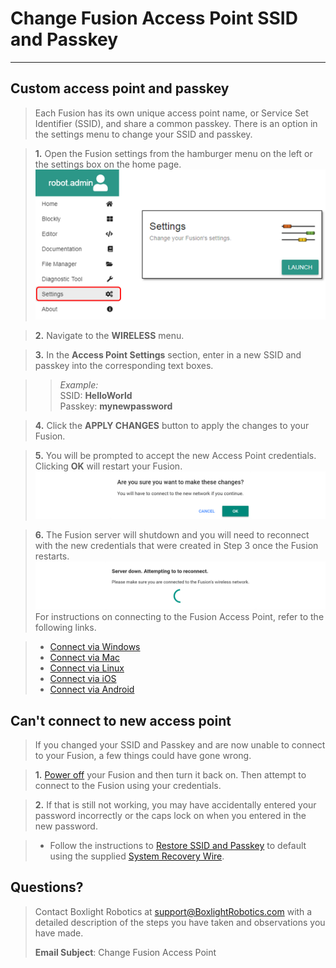 # **Change Fusion Access Point SSID and Passkey**
-----
## **Custom access point and passkey**
>Each Fusion has its own unique access point name, or Service Set Identifier (SSID), and share a common passkey. There is an option in the settings menu to change your SSID and passkey.  

>**1.** Open the Fusion settings from the hamburger menu on the left or the settings box on the home page.
![](img/Web/settings.PNG)

>**2.** Navigate to the **WIRELESS** menu.

>**3.** In the **Access Point Settings** section, enter in a new SSID and passkey into the corresponding text boxes.  

>>*Example:*  
>>SSID: **HelloWorld**  
>>Passkey: **mynewpassword**

>**4.** Click the **APPLY CHANGES** button to apply the changes to your Fusion.

>**5.** You will be prompted to accept the new Access Point credentials. Clicking **OK** will restart your Fusion.
![](img/Web/WiFiSettings/Alert_Change.PNG)

>**6.** The Fusion server will shutdown and you will need to reconnect with the new credentials that were created in Step 3 once the Fusion restarts.
![](img/Web/WiFiSettings/ServerDown.PNG)
>For instructions on connecting to the Fusion Access Point, refer to the following links.

>* [Connect via Windows](AP_Windows.md)  
>* [Connect via Mac](AP_Mac.md)
>* [Connect via Linux](AP_Linux.md)  
>* [Connect via iOS](AP_iOS.md)  
>* [Connect via Android](AP_Android.md)

## **Can't connect to new access point**
>If you changed your SSID and Passkey and are now unable to connect to your Fusion, a few things could have gone wrong.

>**1.** [Power off](Power_Off.md) your Fusion and then turn it back on. Then attempt to connect to the Fusion using your credentials.

>**2.** If that is still not working, you may have accidentally entered your password incorrectly or the caps lock on when you entered in the new password. 

>* Follow the instructions to [Restore SSID and Passkey](AP_Restore.md) to default using the supplied [System Recovery Wire](img/Web/WiFiSettings/System_Restore_Wire.png).

## **Questions?**
>Contact Boxlight Robotics at [support@BoxlightRobotics.com](mailto:support@BoxlightRobotics.com) with a detailed description of the steps you have taken and observations you have made.
>
>**Email Subject**: Change Fusion Access Point